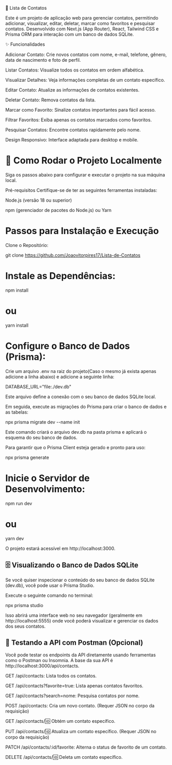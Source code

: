 📝 Lista de Contatos

Este é um projeto de aplicação web para gerenciar contatos, permitindo adicionar, visualizar, editar, deletar, marcar como favoritos e pesquisar contatos. Desenvolvido com 
Next.js (App Router), React, Tailwind CSS e Prisma ORM para interação com um banco de dados SQLite.


✨ Funcionalidades

Adicionar Contato: Crie novos contatos com nome, e-mail, telefone, gênero, data de nascimento e foto de perfil.

Listar Contatos: Visualize todos os contatos em ordem alfabética.

Visualizar Detalhes: Veja informações completas de um contato específico.

Editar Contato: Atualize as informações de contatos existentes.

Deletar Contato: Remova contatos da lista.

Marcar como Favorito: Sinalize contatos importantes para fácil acesso.

Filtrar Favoritos: Exiba apenas os contatos marcados como favoritos.

Pesquisar Contatos: Encontre contatos rapidamente pelo nome.

Design Responsivo: Interface adaptada para desktop e mobile.




# 🚀 Como Rodar o Projeto Localmente

Siga os passos abaixo para configurar e executar o projeto na sua máquina local.

Pré-requisitos
Certifique-se de ter as seguintes ferramentas instaladas:

Node.js (versão 18 ou superior)

npm (gerenciador de pacotes do Node.js) ou Yarn



# Passos para Instalação e Execução
Clone o Repositório:

git clone https://github.com/Joaovitorpires17/Lista-de-Contatos


# Instale as Dependências:

npm install
# ou
yarn install



# Configure o Banco de Dados (Prisma):

Crie um arquivo .env na raiz do projeto(Caso o mesmo já exista apenas adicione a linha abaixo) e adicione a seguinte linha:

DATABASE_URL="file:./dev.db"

Este arquivo define a conexão com o seu banco de dados SQLite local.

Em seguida, execute as migrações do Prisma para criar o banco de dados e as tabelas:

npx prisma migrate dev --name init

Este comando criará o arquivo dev.db na pasta prisma e aplicará o esquema do seu banco de dados.

Para garantir que o Prisma Client esteja gerado e pronto para uso:

npx prisma generate




# Inicie o Servidor de Desenvolvimento:

npm run dev
# ou
yarn dev



O projeto estará acessível em http://localhost:3000.




## 🗄️ Visualizando o Banco de Dados SQLite
Se você quiser inspecionar o conteúdo do seu banco de dados SQLite (dev.db), você pode usar o Prisma Studio.

Execute o seguinte comando no terminal:

npx prisma studio

Isso abrirá uma interface web no seu navegador (geralmente em http://localhost:5555) onde você poderá visualizar e gerenciar os dados dos seus contatos.




## 🧪 Testando a API com Postman (Opcional)
Você pode testar os endpoints da API diretamente usando ferramentas como o Postman ou Insomnia. A base da sua API é http://localhost:3000/api/contacts.

GET /api/contacts: Lista todos os contatos.

GET /api/contacts?favorite=true: Lista apenas contatos favoritos.

GET /api/contacts?search=nome: Pesquisa contatos por nome.

POST /api/contacts: Cria um novo contato. (Requer JSON no corpo da requisição)

GET /api/contacts/:id: Obtém um contato específico.

PUT /api/contacts/:id: Atualiza um contato específico. (Requer JSON no corpo da requisição)

PATCH /api/contacts/:id/favorite: Alterna o status de favorito de um contato.

DELETE /api/contacts/:id: Deleta um contato específico.
